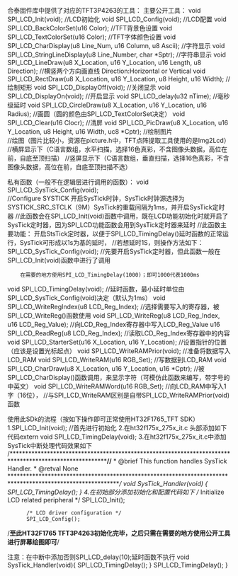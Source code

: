 合泰固件库中提供了对应的TFT3P4263的工具：
主要公开工具：
void SPI_LCD_Init(void);	//LCD初始化
void SPI_LCD_Config(void);	//LCD配置
void SPI_LCD_BackColorSet(u16 Color);	//TFT背景色设置
void SPI_LCD_TextColorSet(u16 Color);	//TFT字体颜色设置
void SPI_LCD_CharDisplay(u8 Line_Num, u16 Column, u8 Ascii); 	//字符显示
void SPI_LCD_StringLineDisplay(u8 Line_Number, char *Sptr);	 	//字符串显示
void SPI_LCD_LineDraw(u8 X_Location, u16 Y_Location, u16 Length, u8 Direction);	//横竖两个方向画直线 Direction:Horizontal or Vertical
void SPI_LCD_RectDraw(u8 X_Location, u16 Y_Location, u8 Height, u16 Width);			//绘制矩形
void SPI_LCD_DisplayOff(void);	//关闭显示
void SPI_LCD_DisplayOn(void);		//开启显示
void SPI_LCD_delay(u32 nTime);	//毫秒级延时
void SPI_LCD_CircleDraw(u8 X_Location, u16 Y_Location, u16 Radius);	//画圆（圆的颜色由SPI_LCD_TextColorSet决定）
void SPI_LCD_Clear(u16 Clocr);	//清屏
void SPI_LCD_PicDraw(u8 X_Location, u16 Y_Location, u8 Height, u16 Width, uc8 *Cptr);	//绘制图片	
	//绘图（图片比较小，资源在picture.h中，TFT点阵提取工具使用的是Img2Lcd）
	//横屏显示下（C语言数组，水平扫描，选择16色真彩，不含图像头数据，高位在前，自底至顶扫描）
	//竖屏显示下（C语言数组，垂直扫描，选择16色真彩，不含图像头数据，高位在前，自底至顶扫描不选）
	
私有函数（一般不在逻辑层进行调用的函数）：
void SPI_LCD_SysTick_Config(void);	
	//Configure SYSTICK 开启SysTick时钟，SysTick时钟源选择为SYSTICK_SRC_STCLK（9M）SysTick的重载间隔为1ms，并开启SysTick定时器
	//此函数会在SPI_LCD_Init(void)函数中调用，既在LCD功能初始化时就开启了SysTick定时器，因为SPI_LCD功能函数会用到SysTick定时器来延时
	//此函数主要功能：
		开启StsTick定时器，以便于SPI_LCD_TimingDelay()延时函数的正常运行，SysTick可形成以1s为基的延时，
	//若想延时1S，则操作方法如下：
		SPI_LCD_SysTick_Config(void);	//先要开启SysTick定时器，但此函数一般在SPI_LCD_Init(void)函数中进行了调用
		
		在需要的地方使用SPI_LCD_TimingDelay(1000)；即可1000代表1000ms
		
void SPI_LCD_TimingDelay(void);	
	//延时函数，最小延时单位由SPI_LCD_SysTick_Config(void)决定（默认为1ms）
void SPI_LCD_WriteRegIndex(u8 LCD_Reg_Index);
	//选择需要写入的寄存器，被SPI_LCD_WriteReg()函数使用
void SPI_LCD_WriteReg(u8 LCD_Reg_Index, u16 LCD_Reg_Value);
	//向LCD_Reg_Index寄存器中写入LCD_Reg_Value
u16  SPI_LCD_ReadReg(u8 LCD_Reg_Index);
	//读取LCD_Reg_Index寄存器中的内容
void SPI_LCD_StarterSet(u16 X_Location, u16 Y_Location);
	//设置指针的位置（应该是设置光标起点）
void SPI_LCD_WriteRAMPrior(void);
	//准备将数据写入LCD_RAM
void SPI_LCD_WriteRAM(u16 RGB_Set);
	//写数据到LCD_RAM
void SPI_LCD_CharDraw(u8 X_Location, u16 Y_Location, u16 *Cptr);
	//被SPI_LCD_CharDisplay()函数调用，来显示字符（可模仿此函数来编写，带字号的中英文）
void SPI_LCD_WriteRAMWord(u16 RGB_Set);
	//向LCD_RAM中写入1字（16位），
	//与SPI_LCD_WriteRAM区别是自带SPI_LCD_WriteRAMPrior(void)函数


使用此SDk的流程（按如下操作即可正常使用HT32F1765_TFT SDK）
	1.SPI_LCD_Init(void);	//首先进行初始化
	2.在ht32f175x_275x_it.c 头部添加如下代码extern void SPI_LCD_TimingDelay(void);
	3.在ht32f175x_275x_it.c中添加SysTick中断处理代码效果如下
				/*********************************************************************************************************//**
				 * @brief   This function handles SysTick Handler.
				 * @retval  None
				 ************************************************************************************************************/
				void SysTick_Handler(void)
				{
				  SPI_LCD_TimingDelay();
				}
	4.在初始部分添加初始化和配置代码如下
		  /* Initialize LCD related peripheral */
		  SPI_LCD_Init();
		
		  /* LCD driver configuration */
		  SPI_LCD_Config();
/****至此HT32F1765 TFT3P4263初始化完毕，之后只需在需要的地方使用公开工具进行屏幕绘图即可****/
	



注意：在中断中添加否则SPI_LCD_delay(10);延时函数不执行
	void SysTick_Handler(void){
			SPI_LCD_TimingDelay();
	}	SPI_LCD_TimingDelay();
	}